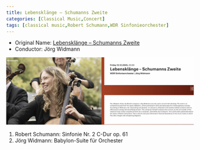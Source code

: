 ```yaml
---
title: Lebensklänge – Schumanns Zweite
categories: [Classical Music,Concert]
tags: [classical music,Robert Schumann,WDR Sinfonieorchester]
---
```


- Original Name: [Lebensklänge – Schumanns Zweite](https://www.koelner-philharmonie.de/en/programm/lebensklange-schumanns-zweite/4865)
- Conductor: Jörg Widmann

![Lebensklänge – Schumanns Zweite](schumann2.png)

1. Robert Schumann: Sinfonie Nr. 2 C-Dur op. 61
2. Jörg Widmann: Babylon-Suite für Orchester


